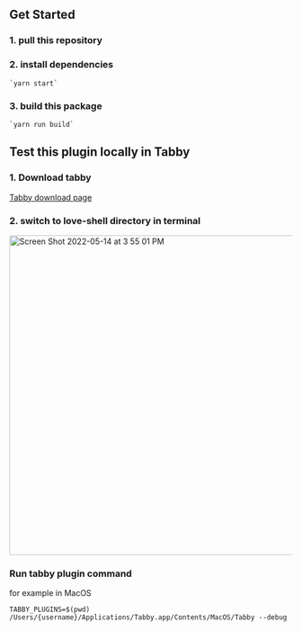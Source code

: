 ## Get Started

### 1. pull this repository

### 2. install dependencies

    `yarn start`

### 3. build this package

    `yarn run build`

## Test this plugin locally in Tabby

### 1. Download tabby

[Tabby download page](https://github.com/Eugeny/tabby/releases/tag/v1.0.177)

### 2. switch to love-shell directory in terminal

<img width="568" alt="Screen Shot 2022-05-14 at 3 55 01 PM" src="https://user-images.githubusercontent.com/22890806/168447827-527d6290-1e1f-431a-a2f2-78e38801c7cf.png">

### Run tabby plugin command

for example in MacOS

`TABBY_PLUGINS=$(pwd) /Users/{username}/Applications/Tabby.app/Contents/MacOS/Tabby --debug`
